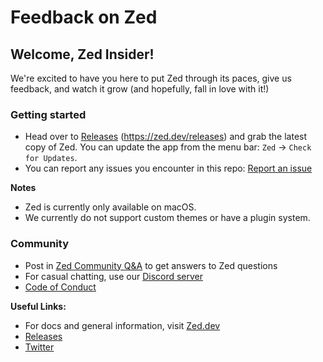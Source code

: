 # Feedback on Zed

## Welcome, Zed Insider!

We're excited to have you here to put Zed through its paces, give us feedback, and watch it grow (and hopefully, fall in love with it!)

### Getting started

- Head over to [Releases](https://zed.dev/releases) (https://zed.dev/releases) and grab the latest copy of Zed. You can update the app from the menu bar: `Zed` -> `Check for Updates`.
- You can report any issues you encounter in this repo: [Report an issue](https://github.com/zed-industries/feedback/issues/new/choose)

**Notes**

- Zed is currently only available on macOS.
- We currently do not support custom themes or have a plugin system.

### Community

- Post in [Zed Community Q&A](https://github.com/zed-industries/feedback/discussions/categories/zed-community-q-a) to get answers to Zed questions
- For casual chatting, use our [Discord server](https://discord.gg/SSD9eJrn6s)
- [Code of Conduct](https://github.com/zed-industries/feedback/blob/main/CODE_OF_CONDUCT.md)

**Useful Links:**
- For docs and general information, visit [Zed.dev](https://zed.dev/)
- [Releases](https://zed.dev/releases)
- [Twitter](https://twitter.com/zeddotdev)
